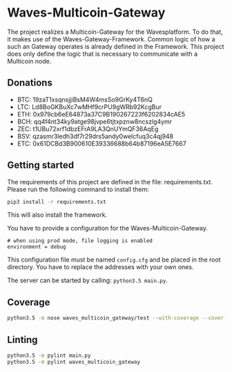 # Waves-Multicoin-Gateway

The project realizes a Multicoin-Gateway for the Wavesplatform.
To do that, it makes use of the Waves-Gateway-Framework.
Common logic of how a such an Gateway operates is already defined in the Framework.
This project does only define the logic that is necessary to communicate with a Multicoin node.

## Donations
- BTC: 19zaT1xsqnsjjiBsM4W4msSo9GrKy4T6nQ
- LTC: Ld8BoGKBuXc7wMHf9crPU9gWRb92KcgBur
- ETH: 0x979cb6eE64873a37C9B190267223f6202834cAE5
- BCH: qq4f4nt34ky9atge98jvpe6tjtxpznw8ncszlg4ymr
- ZEC: t1UBu72xrf1dbzEFrA9LA3QnUYmQF36AqEg
- BSV: qzasmr3ledh3df7r29drs5andy0welcfuq3c4qj948
- ETC: 0x61DCBd3B900610E39336688b64b87196eA5E7667

## Getting started

The requirements of this project are defined in the file: requirements.txt.
Please run the following command to install them:
```bash
pip3 install -r requirements.txt
```
This will also install the framework.

You have to provide a configuration for the Waves-Multicoin-Gateway.
```
# when using prod mode, file logging is enabled
environment = debug
```
This configuration file must be named `config.cfg` and be placed in the root directory.
You have to replace the addresses with your own ones.

The server can be started by calling: `python3.5 main.py`.

## Coverage
```bash
python3.5 -m nose waves_multicoin_gateway/test --with-coverage --cover-package waves_multicoin_gateway
```

## Linting
```bash
python3.5 -m pylint main.py
python3.5 -m pylint waves_multicoin_gateway
```
